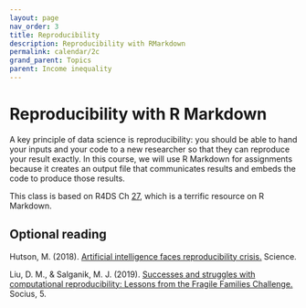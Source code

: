 ```yaml
---
layout: page
nav_order: 3
title: Reproducibility
description: Reproducibility with RMarkdown
permalink: calendar/2c
grand_parent: Topics
parent: Income inequality
---
```


# Reproducibility with R Markdown

A key principle of data science is reproducibility: you should be able to hand your inputs and your code to a new researcher so that they can reproduce your result exactly. In this course, we will use R Markdown for assignments because it creates an output file that communicates results and embeds the code to produce those results.

This class is based on R4DS Ch [27](https://r4ds.had.co.nz/r-markdown.html), which is a terrific resource on R Markdown.

## Optional reading

Hutson, M. (2018). [Artificial intelligence faces reproducibility crisis.](https://doi.org/10.1126/science.359.6377.725) Science.

Liu, D. M., & Salganik, M. J. (2019). [Successes and struggles with computational reproducibility: Lessons from the Fragile Families Challenge.](https://doi.org/10.1177/2378023119849803) Socius, 5.